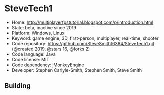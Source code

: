 # SteveTech1

- Home: http://multiplayerfpstutorial.blogspot.com/p/introduction.html
- State: beta, inactive since 2019
- Platform: Windows, Linux
- Keyword: game engine, 3D, first-person, multiplayer, real-time, shooter
- Code repository: https://github.com/SteveSmith16384/SteveTech1.git (@created 2019, @stars 16, @forks 2)
- Code language: Java
- Code license: MIT
- Code dependency: jMonkeyEngine
- Developer: Stephen Carlyle-Smith, Stephen Smith, Steve Smith

## Building
